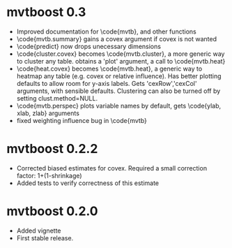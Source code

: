 # mvtboost 0.3
- Improved documentation for \code{mvtb}, and other functions
- \code{mvtb.summary} gains a covex argument if covex is not wanted
- \code{predict} now drops unecessary dimensions
- \code{cluster.covex} becomes \code{mvtb.cluster}, a more generic way to cluster any table. obtains a 'plot' argument, a call to \code{mvtb.heat}
- \code{heat.covex} becomes \code{mvtb.heat}, a generic way to heatmap any table (e.g. covex or relative influence). Has better plotting defaults to allow room for y-axis labels. Gets 'cexRow','cexCol' arguments, with sensible defaults. Clustering can also be turned off by setting clust.method=NULL.
- \code{mvtb.perspec} plots variable names by default, gets \code{ylab, xlab, zlab} arguments
- fixed weighting influence bug in \code{mvtb}


# mvtboost 0.2.2
- Corrected biased estimates for covex. Required a small correction factor: 1+(1-shrinkage)
- Added tests to verify correctness of this estimate

# mvtboost 0.2.0

- Added vignette
- First stable release.